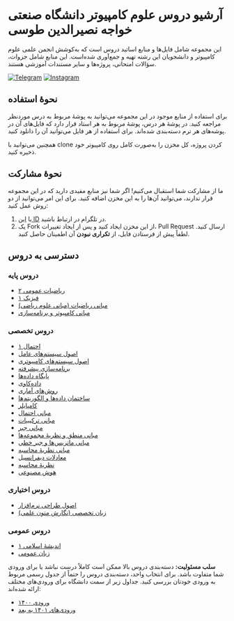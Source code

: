 # آرشیو دروس علوم کامپیوتر دانشگاه صنعتی خواجه نصیرالدین طوسی
این مجموعه شامل فایل‌ها و منابع اساتید دروس است که به‌کوشش انجمن علمی علوم کامپیوتر و دانشجویان این رشته تهیه و جمع‌آوری شده‌است. این منابع شامل جزوات، سؤالات امتحانی، پروژه‌ها و سایر مستندات آموزشی هستند.

[![Telegram](https://img.shields.io/badge/Telegram-2CA5E0?style=for-the-badge&logo=telegram&logoColor=white)](https://t.me/KNTU_CSSA)
[![Instagram](https://img.shields.io/badge/Instagram-E4405F?style=for-the-badge&logo=instagram&logoColor=white)](https://instagram.com/kntu_cssa)

## نحوهٔ استفاده
برای استفاده از منابع موجود در این مجموعه می‌توانید به پوشهٔ مربوط به درس موردنظر مراجعه کنید. در پوشهٔ هر درس، پوشهٔ مربوط به هر استاد قرار دارد که فایل‌های آن در پوشه‌های هر ترم دسته‌بندی شده‌اند. برای استفاده از هر فایل می‌توانید آن را دانلود کنید.

همچنین می‌توانید با clone کردن پروژه، کل مخزن را به‌صورت کامل روی کامپیوتر خود ذخیره کنید.
## نحوهٔ مشارکت  
ما از مشارکت شما استقبال می‌کنیم! اگر شما نیز منابع مفیدی دارید که در این مجموعه قرار ندارند، می‌توانید آن‌ها را به این مخزن اضافه کنید. برای این امر می‌توانید از دو روش عمل کنید:  
1. با [این ID](https://t.me/heliataromi) در تلگرام در ارتباط باشید.
2. یک Fork از این مخزن ایجاد کنید و پس از ایجاد تغییرات، Pull Request ارسال کنید.
لطفاً پیش از فرستادن فایل، از **تکراری نبودن** آن اطمینان حاصل کنید.
## دسترسی به دروس
### دروس پایه
- [ریاضیات عمومی ۲](./ریاضیات%20عمومی%20۲/)
- [فیزیک ۱](./فیزیک%20۱/)
- [مبانی ریاضیات (مبانی علوم ریاضی)](./مبانی%20ریاضیات%20(مبانی%20علوم%20ریاضی)/)
- [مبانی کامپیوتر و برنامه‌سازی](./مبانی%20کامپیوتر%20و%20برنامه%E2%80%8Cسازی/)

### دروس تخصصی
- [احتمال ۱](./احتمال%20۱/)
- [اصول سیستم‌های عامل](./اصول%20سیستم%E2%80%8Cهای%20عامل/)
- [اصول سیستم‌های کامپیوتری](./اصول%20سیستم%E2%80%8Cهای%20کامپیوتری/)
- [برنامه‌سازی پیشرفته](./برنامه%E2%80%8Cسازی%20پیشرفته/)
- [پایگاه داده‌ها](./پایگاه%20داده%E2%80%8Cها/)
- [داده‌کاوی](./داده%E2%80%8Cکاوی/)
- [روش‌های آماری](./روش%E2%80%8Cهای%20آماری/)
- [ساختمان داده‌ها و الگوریتم‌ها](./ساختمان%20داده%E2%80%8Cها%20و%20الگوریتم%E2%80%8Cها/)
- [کامپایلر](./کامپایلر/)
- [مبانی احتمال](./مبانی%20احتمال/)
- [مبانی ترکیبیات](./مبانی%20ترکیبیات/)
- [مبانی جبر](./مبانی%20جبر/)
- [مبانی منطق و نظریهٔ مجموعه‌ها](./مبانی%20منطق%20و%20نظریهٔ%20مجموعه%E2%80%8Cها/)
- [مبانی ماتریس‌ها و جبر خطی](./مبانی%20ماتریس%E2%80%8Cها%20و%20جبر%20خطی/)
- [مبانی نظریهٔ محاسبه](./مبانی%20نظریهٔ%20محاسبه/)
- [معادلات دیفرانسیل](./معادلات%20دیفرانسیل/)
- [نظریهٔ محاسبه](./نظریهٔ%20محاسبه/)
- [هوش مصنوعی](./هوش%20مصنوعی/)

### دروس اختیاری
- [اصول طراحی نرم‌افزار](./اصول%20طراحی%20نرم%E2%80%8Cافزار/)
- [زبان تخصصی (نگارش متون علمی)](./زبان%20تخصصی%20(نگارش%20متون%20علمی)/)

### دروس عمومی
- [اندیشهٔ اسلامی ۱](./اندیشهٔ%20اسلامی%20۱/)
- [زبان عمومی](./زبان%20عمومی/)

**سلب مسئولیت:** دسته‌بندی دروس بالا ممکن است کاملاً درست نباشد یا برای ورودی شما متفاوت باشد. برای انتخاب واحد، دسته‌بندی دروس را حتماً از جدول رسمی مربوط به ورودی خودتان بررسی کنید. جداول زیر از سمت دانشگاه برای ورودی‌های مختلف ارائه شده‌اند:
- [ورودی ۱۴۰۰](./جدول%20پیشنهادی%20دروس%20ورودی%20۱۴۰۰.pdf/)
- [ورودی‌های ۱۴۰۱ به بعد](./جدول%20پیشنهادی%20دروس%20ورودی%20۱۴۰۱%20به%20بعد.pdf/)